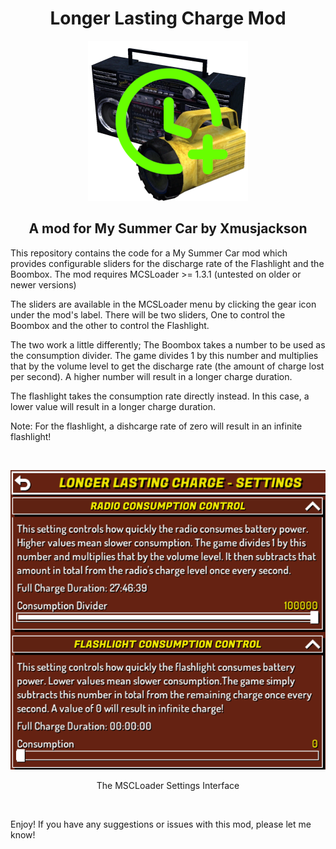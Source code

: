 <h1 align="center">Longer Lasting Charge Mod</h1>
<p align="center">
  <img src="/Resources/LongerLastingCharge.png" alt="The project icon, an image of the in game radio and flashlight with a green clock symbol with a plus sign." />
</p>

<h2 align="center">A mod for My Summer Car by Xmusjackson</h2>

This repository contains the code for a My Summer Car mod which provides configurable sliders for the discharge rate of the Flashlight and the Boombox. The mod requires MCSLoader >= 1.3.1 (untested on older or newer versions)

The sliders are available in the MCSLoader menu by clicking the gear icon under the mod's label. There will be two sliders, One to control the Boombox and the other to control the Flashlight. 

The two work a little differently; The Boombox takes a number to be used as the consumption divider. The game divides 1 by this number and multiplies that by the volume level to get the discharge rate (the amount of charge lost per second). A higher number will result in a longer charge duration.

The flashlight takes the consumption rate directly instead. In this case, a lower value will result in a longer charge duration.

Note: For the flashlight, a dishcarge rate of zero will result in an infinite flashlight!

<br>
<p align="center">
  <img src="/Resources/Longer_Lasting_Charge_Screenshot1.png" alt="An image of the mod's settings interface as displayed in game"/>
  <p align="center">The MSCLoader Settings Interface</p>
</p>
<br>

Enjoy! If you have any suggestions or issues with this mod, please let me know!
